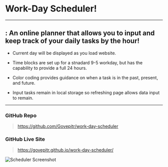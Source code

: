 # Work-Day Scheduler!
---

## : An online planner that allows you to input and keep track of your daily tasks by the hour!

- Current day will be displayed as you load website.

- Time blocks are set up for a stnadard 9-5 workday, but has the capability to provide a full 24 hours.

- Color coding provides guidance on when a task is in the past, present, and future.

- Input tasks remain in local storage so refreshing page allows data input to remain.



---

### GitHub Repo

> https://github.com/Govepitr/work-day-scheduler

### GitHub Live Site

> https://govepitr.github.io/work-day-scheduler/

![Scheduler Screenshot](https://github.com/Govepitr/work-day-scheduler/blob/feature/starting-point/Screenshot.png?raw=true "Scheduler Screenshot")
